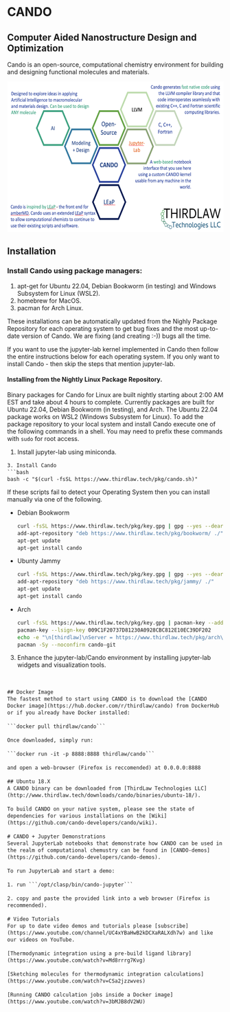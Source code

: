 # CANDO
## Computer Aided Nanostructure Design and Optimization

Cando is an open-source, computational chemistry environment for
building and designing functional molecules and materials.

<div style="text-align: center"><img src="documentation/CANDO_map.png" width=600 height=350 align=center/></div>

## Installation

### Install Cando using package managers:

1. apt-get for Ubuntu 22.04, Debian Bookworm (in testing) and Windows Subsystem for Linux (WSL2).
2. homebrew for MacOS.
3. pacman for Arch Linux.

These installations can be automatically updated from the Nighly Package Repository for each operating system to get bug fixes and the most up-to-date version of Cando. We are fixing (and creating :-)) bugs all the time.

If you want to use the jupyter-lab kernel implemented in Cando then follow the entire instructions below for each operating system.  If you only want to install Cando - then skip the steps that mention jupyter-lab.

#### Installing from the Nightly Linux Package Repository.

Binary packages for Cando for Linux are built nightly starting about 2:00 AM EST and take about 4 hours to complete. Currently packages are built for Ubuntu 22.04, Debian Bookworm (in testing), and Arch. The Ubuntu 22.04 package works on WSL2 (Windows Subsystem for Linux). To add the package repository to your local system and install Cando execute one of the following commands in a shell. You may need to prefix these commands with `sudo` for root access.

1. Install jupyter-lab using miniconda.
  ```
3. Install Cando
  ```bash
  bash -c "$(curl -fsSL https://www.thirdlaw.tech/pkg/cando.sh)"
  ```
  
  If these scripts fail to detect your Operating System then you can install manually via one of the following.

- Debian Bookworm
    ```bash
    curl -fsSL https://www.thirdlaw.tech/pkg/key.gpg | gpg --yes --dearmor --output /etc/apt/trusted.gpg.d/thirdlaw.gpg
    add-apt-repository "deb https://www.thirdlaw.tech/pkg/bookworm/ ./"
    apt-get update
    apt-get install cando
    ```
- Ubunty Jammy
    ```bash
    curl -fsSL https://www.thirdlaw.tech/pkg/key.gpg | gpg --yes --dearmor --output /etc/apt/trusted.gpg.d/thirdlaw.gpg
    add-apt-repository "deb https://www.thirdlaw.tech/pkg/jammy/ ./"
    apt-get update
    apt-get install cando
    ```
- Arch
    ```bash
    curl -fsSL https://www.thirdlaw.tech/pkg/key.gpg | pacman-key --add -
    pacman-key --lsign-key 009C1F20737D81230A0928CBC812E10EC39DF202
    echo -e "\n[thirdlaw]\nServer = https://www.thirdlaw.tech/pkg/arch\n" >>/etc/pacman.conf
    pacman -Sy --noconfirm cando-git
    ```

3. Enhance the jupyter-lab/Cando environment by installing jupyter-lab widgets and visualization tools.
  ``` You may need to install nodejs to install 


## Docker Image
The fastest method to start using CANDO is to download the [CANDO Docker image](https://hub.docker.com/r/thirdlaw/cando) from DockerHub or if you already have Docker installed:

```docker pull thirdlaw/cando```

Once downloaded, simply run:

```docker run -it -p 8888:8888 thirdlaw/cando```

and open a web-browser (Firefox is reccomended) at 0.0.0.0:8888

## Ubuntu 18.X
A CANDO binary can be downloaded from [ThirdLaw Technologies LLC](http://www.thirdlaw.tech/downloads/cando/binaries/ubuntu-18/).

To build CANDO on your native system, please see the state of dependencies for various installations on the [Wiki](https://github.com/cando-developers/cando/wiki).

# CANDO + Jupyter Demonstrations
Several JupyterLab notebooks that demonstrate how CANDO can be used in the realm of computational chemustry can be found in [CANDO-demos](https://github.com/cando-developers/cando-demos).

To run JupyterLab and start a demo:

1. run ```/opt/clasp/bin/cando-jupyter```

2. copy and paste the provided link into a web browser (Firefox is recommended).

# Video Tutorials
For up to date video demos and tutorials please [subscribe](https://www.youtube.com/channel/UC4xYBaHwB2kDCXaRALXdh7w) and like our videos on YouTube.

[Thermodynamic integration using a pre-build ligand library](https://www.youtube.com/watch?v=Md8rrrg7Kvg)

[Sketching molecules for thermodynamic integration calculations](https://www.youtube.com/watch?v=CSa2jzzwves)

[Running CANDO calculation jobs inside a Docker image](https://www.youtube.com/watch?v=3bMJB8dV2WU)

